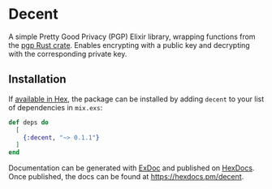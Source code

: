 # Decent

A simple Pretty Good Privacy (PGP) Elixir library, wrapping functions from the [pgp Rust crate](https://crates.io/crates/pgp). Enables encrypting with a public key and decrypting with the corresponding private key.

## Installation

If [available in Hex](https://hex.pm/docs/publish), the package can be installed
by adding `decent` to your list of dependencies in `mix.exs`:

```elixir
def deps do
  [
    {:decent, "~> 0.1.1"}
  ]
end
```

Documentation can be generated with [ExDoc](https://github.com/elixir-lang/ex_doc)
and published on [HexDocs](https://hexdocs.pm). Once published, the docs can
be found at <https://hexdocs.pm/decent>.
